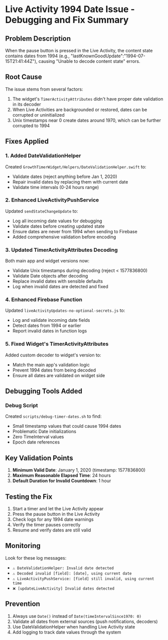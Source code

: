 # Live Activity 1994 Date Issue - Debugging and Fix Summary

## Problem Description
When the pause button is pressed in the Live Activity, the content state contains dates from 1994 (e.g., "lastKnownGoodUpdate":"1994-07-15T21:41:44Z"), causing "Unable to decode content state" errors.

## Root Cause
The issue stems from several factors:
1. The widget's `TimerActivityAttributes` didn't have proper date validation in its decoder
2. When Live Activities are backgrounded or restored, dates can be corrupted or uninitialized
3. Unix timestamps near 0 create dates around 1970, which can be further corrupted to 1994

## Fixes Applied

### 1. Added DateValidationHelper
Created `GrowthTimerWidget/Helpers/DateValidationHelper.swift` to:
- Validate dates (reject anything before Jan 1, 2020)
- Repair invalid dates by replacing them with current date
- Validate time intervals (0-24 hours range)

### 2. Enhanced LiveActivityPushService
Updated `sendStateChangeUpdate` to:
- Log all incoming date values for debugging
- Validate dates before creating updated state
- Ensure dates are never from 1994 when sending to Firebase
- Added comprehensive validation before encoding

### 3. Updated TimerActivityAttributes Decoding
Both main app and widget versions now:
- Validate Unix timestamps during decoding (reject < 1577836800)
- Validate Date objects after decoding
- Replace invalid dates with sensible defaults
- Log when invalid dates are detected and fixed

### 4. Enhanced Firebase Function
Updated `liveActivityUpdates-no-optional-secrets.js` to:
- Log and validate incoming date fields
- Detect dates from 1994 or earlier
- Report invalid dates in function logs

### 5. Fixed Widget's TimerActivityAttributes
Added custom decoder to widget's version to:
- Match the main app's validation logic
- Prevent 1994 dates from being decoded
- Ensure all dates are validated on widget side

## Debugging Tools Added

### Debug Script
Created `scripts/debug-timer-dates.sh` to find:
- Small timestamp values that could cause 1994 dates
- Problematic Date initializations
- Zero TimeInterval values
- Epoch date references

## Key Validation Points

1. **Minimum Valid Date**: January 1, 2020 (timestamp: 1577836800)
2. **Maximum Reasonable Elapsed Time**: 24 hours
3. **Default Duration for Invalid Countdown**: 1 hour

## Testing the Fix

1. Start a timer and let the Live Activity appear
2. Press the pause button in the Live Activity
3. Check logs for any 1994 date warnings
4. Verify the timer pauses correctly
5. Resume and verify dates are still valid

## Monitoring

Look for these log messages:
- `⚠️ DateValidationHelper: Invalid date detected`
- `⚠️ Decoded invalid [field]: [date], using current date`
- `⚠️ LiveActivityPushService: [field] still invalid, using current time`
- `❌ [updateLiveActivity] Invalid dates detected`

## Prevention

1. Always use `Date()` instead of `Date(timeIntervalSince1970: 0)`
2. Validate all dates from external sources (push notifications, decoders)
3. Use DateValidationHelper when handling Live Activity state
4. Add logging to track date values through the system